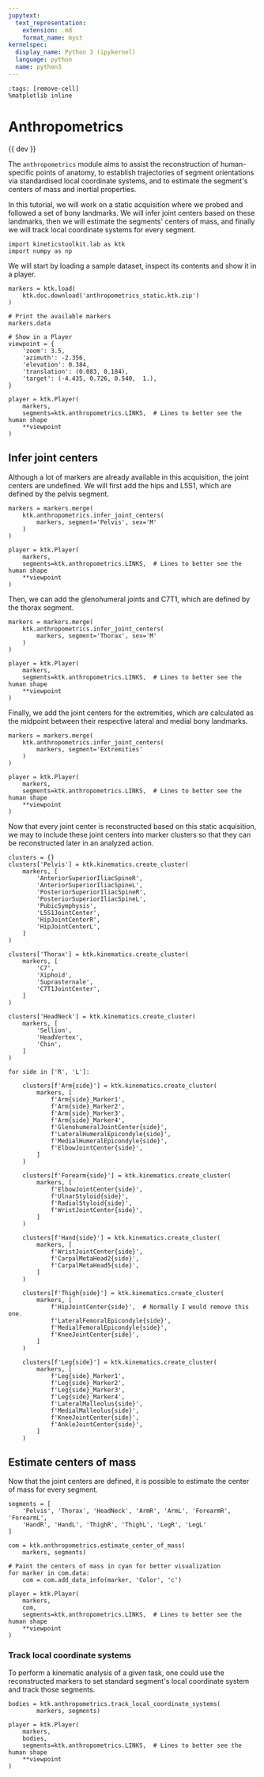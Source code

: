 ```yaml
---
jupytext:
  text_representation:
    extension: .md
    format_name: myst
kernelspec:
  display_name: Python 3 (ipykernel)
  language: python
  name: python3
---
```


```{code-cell} ipython3
:tags: [remove-cell]
%matplotlib inline
```

# Anthropometrics

{{ dev }}

The `anthropometrics` module aims to assist the reconstruction of human-specific points of anatomy, to establish trajectories of segment orientations via standardised local coordinate systems, and to estimate the segment's centers of mass and inertial properties.

In this tutorial, we will work on a static acquisition where we probed and followed a set of bony landmarks. We will infer joint centers based on these landmarks, then we will estimate the segments' centers of mass, and finally we will track local coordinate systems for every segment.

```{code-cell}
import kineticstoolkit.lab as ktk
import numpy as np
```

We will start by loading a sample dataset, inspect its contents and show it in a player.

```{code-cell}
markers = ktk.load(
    ktk.doc.download('anthropometrics_static.ktk.zip')
)

# Print the available markers
markers.data
```

```{code-cell}
# Show in a Player
viewpoint = {
    'zoom': 3.5,
    'azimuth': -2.356,
    'elevation': 0.384,
    'translation': (0.083, 0.184),
    'target': (-4.435, 0.726, 0.540,  1.),
}

player = ktk.Player(
    markers,
    segments=ktk.anthropometrics.LINKS,  # Lines to better see the human shape
    **viewpoint
)
```

## Infer joint centers

Although a lot of markers are already available in this acquisition, the joint centers are undefined. We will first add the hips and L5S1, which are defined by the pelvis segment.

```{code-cell}
markers = markers.merge(
    ktk.anthropometrics.infer_joint_centers(
        markers, segment='Pelvis', sex='M'
    )
)

player = ktk.Player(
    markers,
    segments=ktk.anthropometrics.LINKS,  # Lines to better see the human shape
    **viewpoint
)
```

Then, we can add the glenohumeral joints and C7T1, which are defined by the thorax segment.

```{code-cell}
markers = markers.merge(
    ktk.anthropometrics.infer_joint_centers(
        markers, segment='Thorax', sex='M'
    )
)

player = ktk.Player(
    markers,
    segments=ktk.anthropometrics.LINKS,  # Lines to better see the human shape
    **viewpoint
)
```

Finally, we add the joint centers for the extremities, which are calculated as the midpoint between their respective lateral and medial bony landmarks.

```{code-cell}
markers = markers.merge(
    ktk.anthropometrics.infer_joint_centers(
        markers, segment='Extremities'
    )
)

player = ktk.Player(
    markers,
    segments=ktk.anthropometrics.LINKS,  # Lines to better see the human shape
    **viewpoint
)
```

Now that every joint center is reconstructed based on this static acquisition, we may to include these joint centers into marker clusters so that they can be reconstructed later in an analyzed action.

```{code-cell}
clusters = {}
clusters['Pelvis'] = ktk.kinematics.create_cluster(
    markers, [
        'AnteriorSuperiorIliacSpineR',
        'AnteriorSuperiorIliacSpineL',
        'PosteriorSuperiorIliacSpineR',
        'PosteriorSuperiorIliacSpineL',
        'PubicSymphysis',
        'L5S1JointCenter',
        'HipJointCenterR',
        'HipJointCenterL',
    ]
)

clusters['Thorax'] = ktk.kinematics.create_cluster(
    markers, [
        'C7',
        'Xiphoid',
        'Suprasternale',
        'C7T1JointCenter',
    ]
)

clusters['HeadNeck'] = ktk.kinematics.create_cluster(
    markers, [
        'Sellion',
        'HeadVertex',
        'Chin',
    ]
)

for side in ['R', 'L']:

    clusters[f'Arm{side}'] = ktk.kinematics.create_cluster(
        markers, [
            f'Arm{side}_Marker1',
            f'Arm{side}_Marker2',
            f'Arm{side}_Marker3',
            f'Arm{side}_Marker4',
            f'GlenohumeralJointCenter{side}',
            f'LateralHumeralEpicondyle{side}',
            f'MedialHumeralEpicondyle{side}',
            f'ElbowJointCenter{side}',
        ]
    )

    clusters[f'Forearm{side}'] = ktk.kinematics.create_cluster(
        markers, [
            f'ElbowJointCenter{side}',
            f'UlnarStyloid{side}',
            f'RadialStyloid{side}',
            f'WristJointCenter{side}',
        ]
    )

    clusters[f'Hand{side}'] = ktk.kinematics.create_cluster(
        markers, [
            f'WristJointCenter{side}',
            f'CarpalMetaHead2{side}',
            f'CarpalMetaHead5{side}',
        ]
    )

    clusters[f'Thigh{side}'] = ktk.kinematics.create_cluster(
        markers, [
            f'HipJointCenter{side}',  # Normally I would remove this one.
            f'LateralFemoralEpicondyle{side}',
            f'MedialFemoralEpicondyle{side}',
            f'KneeJointCenter{side}',
        ]
    )

    clusters[f'Leg{side}'] = ktk.kinematics.create_cluster(
        markers, [
            f'Leg{side}_Marker1',
            f'Leg{side}_Marker2',
            f'Leg{side}_Marker3',
            f'Leg{side}_Marker4',
            f'LateralMalleolus{side}',
            f'MedialMalleolus{side}',
            f'KneeJointCenter{side}',
            f'AnkleJointCenter{side}',
        ]
    )
```

## Estimate centers of mass

Now that the joint centers are defined, it is possible to estimate the center of mass for every segment.

```{code-cell}
segments = [
    'Pelvis', 'Thorax', 'HeadNeck', 'ArmR', 'ArmL', 'ForearmR', 'ForearmL',
    'HandR', 'HandL', 'ThighR', 'ThighL', 'LegR', 'LegL'
]

com = ktk.anthropometrics.estimate_center_of_mass(
    markers, segments)

# Paint the centers of mass in cyan for better visualization
for marker in com.data:
    com = com.add_data_info(marker, 'Color', 'c')
    
player = ktk.Player(
    markers,
    com,
    segments=ktk.anthropometrics.LINKS,  # Lines to better see the human shape
    **viewpoint
)
```

### Track local coordinate systems

To perform a kinematic analysis of a given task, one could use the reconstructed markers to set standard segment's local coordinate system and track those segments.

```{code-cell} ipython3
bodies = ktk.anthropometrics.track_local_coordinate_systems(
        markers, segments)

player = ktk.Player(
    markers,
    bodies,
    segments=ktk.anthropometrics.LINKS,  # Lines to better see the human shape
    **viewpoint
)
```

